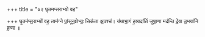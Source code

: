 +++
title = "०२ घृतमप्सराभ्यो वह"

+++
घृ॒तम॑प्स॒राभ्यो॑ वह॒ त्वम॑ग्ने पां॒सून॒क्षेभ्यः॒ सिक॑ता अ॒पश्च॑। य॑थाभा॒गं ह॒व्यदा॑तिं जुषा॒णा मद॑न्ति दे॒वा उ॒भया॑नि ह॒व्या ॥